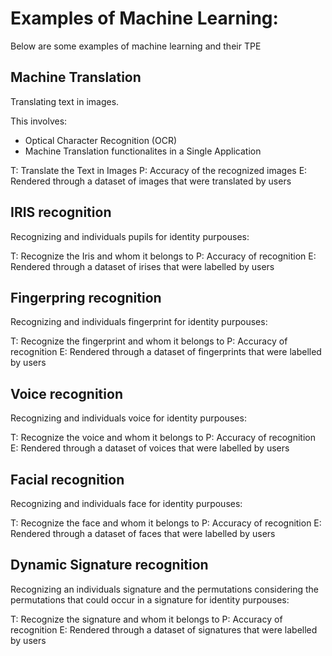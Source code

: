 # Examples of Machine Learning: 

Below are some examples of machine learning and their TPE 

## Machine Translation 

Translating text in images. 

This involves: 

- Optical Character Recognition (OCR) 
- Machine Translation functionalites in a Single Application 

T: Translate the Text in Images 
P: Accuracy of the recognized images 
E: Rendered through a dataset of images that were translated by users

## IRIS recognition 

Recognizing and individuals pupils for identity purpouses: 

T: Recognize the Iris and whom it belongs to 
P: Accuracy of recognition 
E: Rendered through a dataset of irises that were labelled by users 


## Fingerpring recognition 

Recognizing and individuals fingerprint for identity purpouses: 

T: Recognize the fingerprint and whom it belongs to 
P: Accuracy of recognition 
E: Rendered through a dataset of fingerprints that were labelled by users 

## Voice recognition 

Recognizing and individuals voice for identity purpouses: 

T: Recognize the voice and whom it belongs to 
P: Accuracy of recognition 
E: Rendered through a dataset of voices that were labelled by users 

## Facial recognition 

Recognizing and individuals face for identity purpouses: 

T: Recognize the face and whom it belongs to 
P: Accuracy of recognition 
E: Rendered through a dataset of faces that were labelled by users 

## Dynamic Signature recognition 

Recognizing an individuals signature and the permutations considering the permutations that could occur in a signature for identity purpouses: 

T: Recognize the signature and whom it belongs to 
P: Accuracy of recognition 
E: Rendered through a dataset of signatures that were labelled by users 
